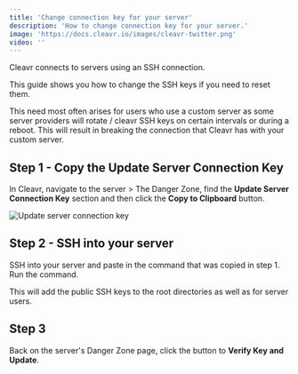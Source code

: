 ```yaml
---
title: 'Change connection key for your server'
description: 'How to change connection key for your server.'
image: 'https://docs.cleavr.io/images/cleavr-twitter.png'
video: ''
---
```


Cleavr connects to servers using an SSH connection. 

This guide shows you how to change the SSH keys if you need to reset them. 

This need most often arises for users who use a custom server as some server providers will rotate / cleavr SSH
keys on certain intervals or during a reboot. This will result in breaking the connection that Cleavr has with your custom server. 

## Step 1 - Copy the Update Server Connection Key

In Cleavr, navigate to the server > The Danger Zone, find the **Update Server Connection Key** section and then click the 
**Copy to Clipboard** button. 

![Update server connection key](/images/ssh/update-key.png)

## Step 2 - SSH into your server

SSH into your server and paste in the command that was copied in step 1. Run the command. 

This will add the public SSH keys to the root directories as well as for server users. 

## Step 3

Back on the server's Danger Zone page, click the button to **Verify Key and Update**. 
